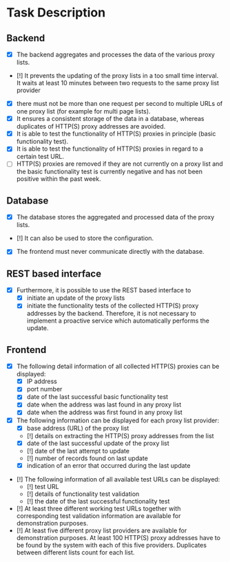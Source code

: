 # Task Description

## Backend

- [X] The backend aggregates and processes the data of the various proxy lists.
- [!] It prevents the updating of the proxy lists in a too small time interval. It waits at least 10 minutes between two requests to the same proxy list provider
- [X] there must not be more than one request per second to multiple URLs of one proxy list (for example for multi page lists).
- [X] It ensures a consistent storage of the data in a database, whereas duplicates of HTTP(S) proxy addresses are avoided.
- [X] It is able to test the functionality of HTTP(S) proxies in principle (basic functionality test).
- [X] It is able to test the functionality of HTTP(S) proxies in regard to a certain test URL.
- [ ] HTTP(S) proxies are removed if they are not currently on a proxy list and the basic functionality test is currently negative and has not been positive within the past week.

## Database

- [X] The database stores the aggregated and processed data of the proxy lists.
- [!] It can also be used to store the configuration.
- [X] The frontend must never communicate directly with the database.

## REST based interface

- [X] Furthermore, it is possible to use the REST based interface to 
    - [X] initiate an update of the proxy lists 
    - [X] initiate the functionality tests of the collected HTTP(S) proxy addresses by the backend. Therefore, it is not necessary to implement a proactive service which automatically performs the update.

## Frontend

- [X] The following detail information of all collected HTTP(S) proxies can be displayed:
    - [X] IP address
    - [X] port number
    - [X] date of the last successful basic functionality test
    - [X] date when the address was last found in any proxy list
    - [X] date when the address was first found in any proxy list
- [X] The following information can be displayed for each proxy list provider:
    - [X] base address (URL) of the proxy list
    - [!] details on extracting the HTTP(S) proxy addresses from the list
    - [X] date of the last successful update of the proxy list
    - [!] date of the last attempt to update
    - [!] number of records found on last update
    - [X] indication of an error that occurred during the last update 
- [!] The following information of all available test URLs can be displayed:
    - [!] test URL
    - [!] details of functionality test validation
    - [!] the date of the last successful functionality test
- [!] At least three different working test URLs together with corresponding test validation information are available for demonstration purposes.
- [!] At least five different proxy list providers are available for demonstration purposes. At least 100 HTTP(S) proxy addresses have to be found by the system with each of this five providers. Duplicates between different lists count for each list.
